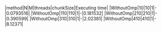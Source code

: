 |method|N|M|threads|chunkSize|Executing time|
|WithoutOmp|10|10|1|-|0.0793516|
|WithoutOmp|110|110|1|-|0.181532|
|WithoutOmp|210|210|1|-|0.390599|
|WithoutOmp|310|310|1|-|2.02381|
|WithoutOmp|410|410|1|-|8.12371|
